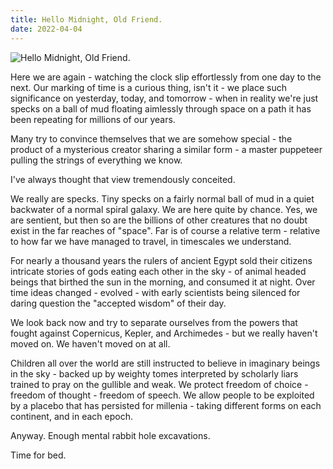 ```yaml
---
title: Hello Midnight, Old Friend.
date: 2022-04-04
---
```


![Hello Midnight, Old Friend.](https://source.unsplash.com/s9CC2SKySJM/1600x900)

Here we are again - watching the clock slip effortlessly from one day to the next. Our marking of time is a curious thing, isn't it - we place such significance on yesterday, today, and tomorrow - when in reality we're just specks on a ball of mud floating aimlessly through space on a path it has been repeating for millions of our years.

Many try to convince themselves that we are somehow special - the product of a mysterious creator sharing a similar form - a master puppeteer pulling the strings of everything we know.

I've always thought that view tremendously conceited.

We really are specks. Tiny specks on a fairly normal ball of mud in a quiet backwater of a normal spiral galaxy. We are here quite by chance. Yes, we are sentient, but then so are the billions of other creatures that no doubt exist in the far reaches of "space". Far is of course a relative term - relative to how far we have managed to travel, in timescales we understand.

For nearly a thousand years the rulers of ancient Egypt sold their citizens intricate stories of gods eating each other in the sky - of animal headed beings that birthed the sun in the morning, and consumed it at night. Over time ideas changed - evolved - with early scientists being silenced for daring question the "accepted wisdom" of their day.

We look back now and try to separate ourselves from the powers that fought against Copernicus, Kepler, and Archimedes - but we really haven't moved on. We haven't moved on at all.

Children all over the world are still instructed to believe in imaginary beings in the sky - backed up by weighty tomes interpreted by scholarly liars trained to pray on the gullible and weak. We protect freedom of choice - freedom of thought - freedom of speech. We allow people to be exploited by a placebo that has persisted for millenia - taking different forms on each continent, and in each epoch.

Anyway. Enough mental rabbit hole excavations.

Time for bed.
